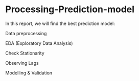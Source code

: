 # Processing-Prediction-model
In this report, we will find the best prediction model:

Data preprocessing

EDA (Exploratory Data Analysis)

Check Stationarity

Observing Lags

Modelling & Validation
